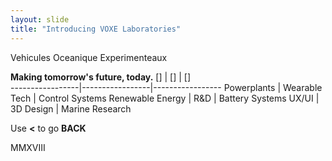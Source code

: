 ```yaml
---
layout: slide
title: "Introducing VOXE Laboratories"
---
```

 Vehicules Oceanique Experimenteaux 
 
**Making tomorrow's future, today.**
[] | [] | []        
-----------------|-----------------|-----------------
Powerplants | Wearable Tech | Control Systems
Renewable Energy | R&D | Battery Systems
UX/UI | 3D Design | Marine Research

Use **<** to go **BACK**


MMXVIII
